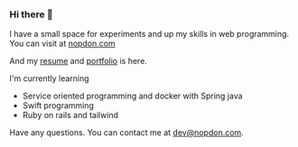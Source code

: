 ### Hi there 👋

I have a small space for experiments and up my skills in web programming. You can visit at [nopdon.com](https://nopdon.com)

And my [resume](https://files.nopdon.com/resume.pdf) and [portfolio](https://github.com/SilverSky9/portfolio/blob/main/README.md) is here.

I'm currently learning 
 - Service oriented programming and docker with Spring java
 - Swift programming
 - Ruby on rails and tailwind

Have any questions. You can contact me at dev@nopdon.com.
<!--
**SilverSky9/SilverSky9** is a ✨ _special_ ✨ repository because its `README.md` (this file) appears on your GitHub profile.

Here are some ideas to get you started:

- 🔭 I’m currently working on ...
- 🌱 I’m currently learning ...
- 👯 I’m looking to collaborate on ...
- 🤔 I’m looking for help with ...
- 💬 Ask me about ...
- 📫 How to reach me: ...
- 😄 Pronouns: ...
- ⚡ Fun fact: ...
-->
